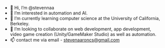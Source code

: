 - 👋 Hi, I’m @stevennaa
- 👀 I’m interested in automation and AI.
- 🌱 I’m currently learning computer science at the University of California, Berkeley.
- 💞️ I’m looking to collaborate on web development, app development, video game creation (Unity/GameMaker Studio) as well as automation. 
- 📫 contact me via email - stevenaaroncs@gmail.com

<!---
stevennaa/stevennaa is a ✨ special ✨ repository because its `README.md` (this file) appears on your GitHub profile.
You can click the Preview link to take a look at your changes.
--->

